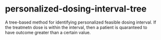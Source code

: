 # personalized-dosing-interval-tree

A tree-based method for identifying personalized feasible dosing interval. 
If the treatmetn dose is within the interval, then a patient is quaranteed to have outcome greater than a certain value. 
